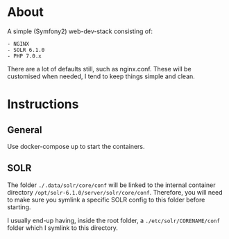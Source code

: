 # About

A simple (Symfony2) web-dev-stack consisting of:
    
    - NGINX
    - SOLR 6.1.0
    - PHP 7.0.x
    
There are a lot of defaults still, such as nginx.conf. These will be customised when needed, I tend to keep things simple and clean.

# Instructions

## General

Use docker-compose up to start the containers.

## SOLR

The folder `./.data/solr/core/conf` will be linked to the internal container directory `/opt/solr-6.1.0/server/solr/core/conf`.
Therefore, you will need to make sure you symlink a specific SOLR config to this folder before starting.

I usually end-up having, inside the root folder, a `./etc/solr/CORENAME/conf` folder which I symlink to this directory.
